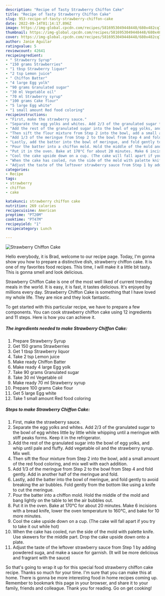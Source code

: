 ```yaml
---
description: "Recipe of Tasty Strawberry Chiffon Cake"
title: "Recipe of Tasty Strawberry Chiffon Cake"
slug: 953-recipe-of-tasty-strawberry-chiffon-cake
date: 2022-09-14T01:14:17.896Z
image: https://img-global.cpcdn.com/recipes/5816953049448448/680x482cq70/strawberry-chiffon-cake-recipe-main-photo.jpg
thumbnail: https://img-global.cpcdn.com/recipes/5816953049448448/680x482cq70/strawberry-chiffon-cake-recipe-main-photo.jpg
cover: https://img-global.cpcdn.com/recipes/5816953049448448/680x482cq70/strawberry-chiffon-cake-recipe-main-photo.jpg
author: Janie Aguilar
ratingvalue: 5
reviewcount: 42641
recipeingredient:
- " Strawberry Syrup"
- "150 grams Strawberries"
- "1 tbsp Strawberry liquor"
- "2 tsp Lemon juice"
- " Chiffon Batter"
- "4 large Egg yolk"
- "90 grams Granulated sugar"
- "30 ml Vegetable oil"
- "70 ml Strawberry syrup"
- "100 grams Cake flour"
- "5 large Egg white"
- "1 small amount Red food coloring"
recipeinstructions:
- "First, make the strawberry sauce."
- "Separate the egg yolks and whites. Add 2/3 of the granulated sugar to the bowl of egg whites little by little while whipping until a meringue with stiff peaks forms. Keep it in the refrigerator."
- "Add the rest of the granulated sugar into the bowl of egg yolks, and whip until pale and fluffy. Add vegetable oil and the strawberry syrup. Mix well."
- "Then sift the flour mixture from Step 2 into the bowl, add a small amount of the red food coloring, and mix well with each addition."
- "Add 1/3 of the meringue from Step 2 to the bowl from Step 4 and fold gently. Add in another half of the meringue and fold."
- "Lastly, add the batter into the bowl of meringue, and fold gently to avoid breaking the air bubbles. Fold gently from the bottom like using a knife to cut the meringue."
- "Pour the batter into a chiffon mold. Hold the middle of the mold and bang lightly on the table to let the air bubbles out."
- "Put it in the oven. Bake at 170°C for about 20 minutes. Make 6 incisions with a bread knife, lower the oven temperature to 160°C, and bake for 10 more minutes."
- "Cool the cake upside down on a cup. (The cake will fall apart if you try to take it out while hot)"
- "When the cake has cooled, run the side of the mold with palette knife. Use skewers for the middle part. Drop the cake upside down onto a plate."
- "Adjust the taste of the leftover strawberry sauce from Step 1 by adding powdered suga, and make a sauce for garnish.  (It will be more delicious and fragrant with the sauce)"
categories:
- Recipe
tags:
- strawberry
- chiffon
- cake

katakunci: strawberry chiffon cake 
nutrition: 269 calories
recipecuisine: American
preptime: "PT20M"
cooktime: "PT47M"
recipeyield: "1"
recipecategory: Lunch

---
```



![Strawberry Chiffon Cake](https://img-global.cpcdn.com/recipes/5816953049448448/680x482cq70/strawberry-chiffon-cake-recipe-main-photo.jpg)

Hello everybody, it is Brad, welcome to our recipe page. Today, I'm gonna show you how to prepare a distinctive dish, strawberry chiffon cake. It is one of my favorites food recipes. This time, I will make it a little bit tasty. This is gonna smell and look delicious.



Strawberry Chiffon Cake is one of the most well liked of current trending meals in the world. It is easy, it is fast, it tastes delicious. It's enjoyed by millions every day. Strawberry Chiffon Cake is something that I have loved my whole life. They are nice and they look fantastic.


To get started with this particular recipe, we have to prepare a few components. You can cook strawberry chiffon cake using 12 ingredients and 11 steps. Here is how you can achieve it.

<!--inarticleads1-->

##### The ingredients needed to make Strawberry Chiffon Cake:

1. Prepare  Strawberry Syrup
1. Get 150 grams Strawberries
1. Get 1 tbsp Strawberry liquor
1. Take 2 tsp Lemon juice
1. Make ready  Chiffon Batter
1. Make ready 4 large Egg yolk
1. Take 90 grams Granulated sugar
1. Take 30 ml Vegetable oil
1. Make ready 70 ml Strawberry syrup
1. Prepare 100 grams Cake flour
1. Get 5 large Egg white
1. Take 1 small amount Red food coloring




<!--inarticleads2-->

##### Steps to make Strawberry Chiffon Cake:

1. First, make the strawberry sauce.
1. Separate the egg yolks and whites. Add 2/3 of the granulated sugar to the bowl of egg whites little by little while whipping until a meringue with stiff peaks forms. Keep it in the refrigerator.
1. Add the rest of the granulated sugar into the bowl of egg yolks, and whip until pale and fluffy. Add vegetable oil and the strawberry syrup. Mix well.
1. Then sift the flour mixture from Step 2 into the bowl, add a small amount of the red food coloring, and mix well with each addition.
1. Add 1/3 of the meringue from Step 2 to the bowl from Step 4 and fold gently. Add in another half of the meringue and fold.
1. Lastly, add the batter into the bowl of meringue, and fold gently to avoid breaking the air bubbles. Fold gently from the bottom like using a knife to cut the meringue.
1. Pour the batter into a chiffon mold. Hold the middle of the mold and bang lightly on the table to let the air bubbles out.
1. Put it in the oven. Bake at 170°C for about 20 minutes. Make 6 incisions with a bread knife, lower the oven temperature to 160°C, and bake for 10 more minutes.
1. Cool the cake upside down on a cup. (The cake will fall apart if you try to take it out while hot)
1. When the cake has cooled, run the side of the mold with palette knife. Use skewers for the middle part. Drop the cake upside down onto a plate.
1. Adjust the taste of the leftover strawberry sauce from Step 1 by adding powdered suga, and make a sauce for garnish.  (It will be more delicious and fragrant with the sauce)




So that's going to wrap it up for this special food strawberry chiffon cake recipe. Thanks so much for your time. I'm sure that you can make this at home. There is gonna be more interesting food in home recipes coming up. Remember to bookmark this page in your browser, and share it to your family, friends and colleague. Thank you for reading. Go on get cooking!
